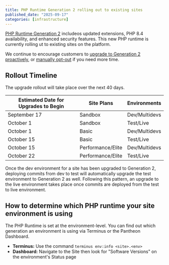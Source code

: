 ```yaml
---
title: PHP Runtime Generation 2 rolling out to existing sites
published_date: "2025-09-17"
categories: [infrastructure]
---
```


[PHP Runtime Generation 2](/php-runtime-generation-2) includeos updated extensions, PHP 8.4 availability, and enhanced security features. This new PHP runtime is currently rolling ut to existing sites on the platform.

We continue to encourage customers to [upgrade to Generation 2 proactively](/php-runtime-generation-2#how-to-opt-in), or [manually opt-out](/php-runtime-generation-2#q-how-do-i-opt-out-of-the-upcoming-platform-rollout) if you need more time.

## Rollout Timeline

The upgrade rollout will take place over the next 40 days.

| Estimated Date for Upgrades to Begin | Site Plans | Environments |
|-----------|------------------|--------------|
| September 17 | Sandbox | Dev/Multidevs |
| October 1 | Sandbox | Test/Live |
| October 1 | Basic | Dev/Multidevs |
| October 15 | Basic | Test/Live |
| October 15 | Performance/Elite | Dev/Multidevs |
| October 22 | Performance/Elite | Test/Live |

<Alert type="info" title="Deploying code will upgrade test/live environments">

Once the dev environment for a site has been upgraded to Generation 2, deploying commits from dev to test will automatically upgrade the test environment to Generation 2 as well. Following this pattern, an upgrade to the live environment takes place once commits are deployed from the test to live environment.

</Alert>

## How to determine which PHP runtime your site environment is using

The PHP Runtime is set at the environment-level. You can find out which generation an environment is using via Terminus or the Pantheon Dashboard.

* **Terminus:** Use the command `terminus env:info <site>.<env>`
* **Dashboard:** Navigate to the Site then look for "Software Versions" on the environment's Status page